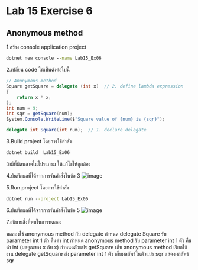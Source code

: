 # Lab 15 Exercise 6

## Anonymous method

1.สร้าง console application project

```cmd
dotnet new console --name Lab15_Ex06
```

2.เปลี่ยน code ให้เป็นดังต่อไปนี้

```cs
// Anonymous method
Square getSquare = delegate (int x)  // 2. define lambda expression
{
    return x * x;
};
int num = 9;
int sqr = getSquare(num);
System.Console.WriteLine($"Square value of {num} is {sqr}");

delegate int Square(int num);  // 1. declare delegate
```

3.Build project โดยการใช้คำสั่ง

```cmd
dotnet build  Lab15_Ex06
```

ถ้ามีที่ผิดพลาดในโปรแกรม ให้แก้ไขให้ถูกต้อง

4.บันทึกผลที่ได้จากการรันคำสั่งในข้อ 3
![image](https://github.com/AnchisaPhetnoi/03376836-OOP-2566-Lab-15/assets/144197034/fd4067bc-d872-4b64-92b5-02eef8344da7)

5.Run project โดยการใช้คำสั่ง

```cmd
dotnet run --project Lab15_Ex06
```

6.บันทึกผลที่ได้จากการรันคำสั่งในข้อ 5
![image](https://github.com/AnchisaPhetnoi/03376836-OOP-2566-Lab-15/assets/144197034/458ced09-a919-4df0-a5ec-e44f00868937)

7.อธิบายสิ่งที่พบในการทดลอง

ทดลองใช้ anonymous method กับ delegate
กำหนด delegate Square
รับ parameter int 1 ตัว
คืนค่า int
กำหนด anonymous method
รับ parameter int 1 ตัว
คืนค่า int (ผลคูณของ x กับ x)
กำหนดตัวแปร getSquare
เก็บ anonymous method
เรียกใช้งาน delegate getSquare
ส่ง parameter int 1 ตัว
เก็บผลลัพธ์ในตัวแปร sqr
แสดงผลลัพธ์ sqr
